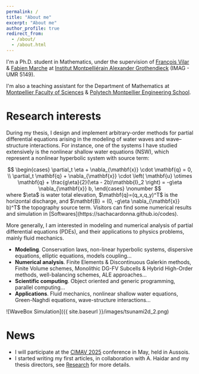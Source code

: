 ```yaml
---
permalink: /
title: "About me"
excerpt: "About me"
author_profile: true
redirect_from: 
  - /about/
  - /about.html
---
```


I'm a Ph.D. student in Mathematics, under the supervision of [François Vilar](https://vilar.perso.math.cnrs.fr) & [Fabien Marche](https://imag.umontpellier.fr/~marche/) at [Institut Montpelliérain Alexander Grothendieck](https://imag.umontpellier.fr) (IMAG - UMR 5149).

I'm also a teaching assistant for the Department of Mathematics at [Montpellier Faculty of Sciences](https://sciences.edu.umontpellier.fr) & [Polytech Montpellier Engineering School](https://www.polytech.umontpellier.fr).

Research interests
======

During my thesis, I design and implement arbitrary-order methods for partial differential equations arising in the modeling of water waves and wave–structure interactions. For instance, one of the systems I have studied extensively is the nonlinear shallow water equations (NSW), which represent a nonlinear hyperbolic system with source term: 
<div style="text-align: center;">
$$
\begin{cases}
      \partial_t \eta + \nabla_{\mathbf{x}} \cdot \mathbf{q} = 0, \\
      \partial_t \mathbf{q} + \nabla_{\mathbf{x}} \cdot \left( \mathbf{u} \otimes \mathbf{q} + \frac{g\eta}{2}(\eta - 2b)\mathbb{I}_2  \right) = -g\eta \nabla_{\mathbf{x}} b,
\end{cases} \nonumber
$$
</div>
where $\eta$ is water total elevation, $\mathbf{q}=(q_x,q_y)^T$ is the horizontal discharge, and $\mathbf{B} = (0, -g\eta \nabla_{\mathbf{x}} b)^T$ the topography source term. 
Visitors can find some numerical results and simulation in [Softwares](https://sachacardonna.github.io/codes).

More generally, I am interested in modeling and numerical analysis of partial differential equations (PDEs), and their applications to physics problems, mainly fluid mechanics.

- <b>Modeling</b>. Conservation laws, non-linear hyperbolic systems, dispersive equations, elliptic equations, models coupling...
- <b>Numerical analysis</b>. Finite Elements & Discontinuous Galerkin methods, Finite Volume schemes, Monolithic DG-FV Subcells & Hybrid High-Order methods, well-balancing schemes, ALE approaches...
- <b>Scientific computing</b>. Object oriented and generic programming, parallel computing...
- <b>Applications</b>. Fluid mechanics, nonlinear shallow water equations, Green-Naghdi equations, wave-structure interactions...

![WaveBox Simulation]({{ site.baseurl }}/images/tsunami2d_2.png)

News
======
- I will participate at the [CIMAV 2025](https://cimav2025.sciencesconf.org) conference in May, held in Aussois.
- I started writing my first articles, in collaboration with A. Haidar and my thesis directors, see [Research](https://sachacardonna.github.io/research) for more details. 


